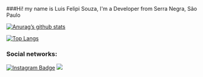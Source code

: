 ###Hi! my name is Luis Felipi Souza, I'm a Developer from Serra Negra, São Paulo

[![Anurag’s github stats](https://github-readme-stats.vercel.app/api?username=LuisFSouza)](https://github.com/LuisFSouza)

[![Top Langs](https://github-readme-stats.vercel.app/api/top-langs/?username=LuisFSouza&layout=compact)](https://github.com/LuisFSouza)

### Social networks:
[![Instagram Badge](https://img.shields.io/badge/-Instagram-C13584?style=flat-square&labelColor=C13584&logo=instagram&logoColor=white&link=https://www.instagram.com/luisfel.souza/)](https://www.instagram.com/luisfel.souza)
![](https://komarev.com/ghpvc/?username=LuisFSouza&style=flat-square)
